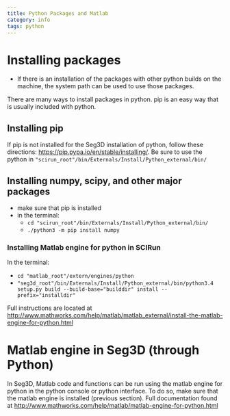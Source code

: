 ```yaml
---
title: Python Packages and Matlab
category: info
tags: python
---
```


# Installing packages
* If there is an installation of the packages with other python builds on the machine, the system path can be used to use those packages.  

There are many ways to install packages in python. pip is an easy way that is usually included with python.

## Installing pip
If pip is not installed for the Seg3D installation of python, follow these directions: https://pip.pypa.io/en/stable/installing/.  Be sure to use the python in `"scirun_root"/bin/Externals/Install/Python_external/bin/`

## Installing numpy, scipy, and other major packages
* make sure that pip is installed
* in the terminal:
  * `cd "scirun_root"/bin/Externals/Install/Python_external/bin/`
  * `./python3 -m pip install numpy`

### Installing Matlab engine for python in SCIRun
In the terminal:
  * `cd "matlab_root"/extern/engines/python`
  * `"seg3d_root"/bin/Externals/Install/Python_external/bin/python3.4 setup.py build --build-base="builddir" install --prefix="installdir"`

Full instructions are located at http://www.mathworks.com/help/matlab/matlab_external/install-the-matlab-engine-for-python.html
  
# Matlab engine in Seg3D (through Python)

In Seg3D, Matlab code and functions can be run using the matlab
engine for python in the python console or python interface.  To do
so, make sure that the matlab engine is installed (previous
section). Full documentation found at
http://www.mathworks.com/help/matlab/matlab-engine-for-python.html
